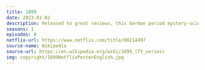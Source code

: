 ```yaml
---
title: 1899
date: 2023-01-02
description: Released to great reviews, this German period mystery-science fiction show quickly became one of Netflix's top viewed shows. Nevertheless it was cancelled with just one season. 
seasons: 1
episodes: 8
netflix-url: https://www.netflix.com/title/80214497
source-name: Wikipedia  
source-url: https://en.wikipedia.org/wiki/1899_(TV_series)
img: copyright/1899NetflixPosterEnglish.jpg
---
```


